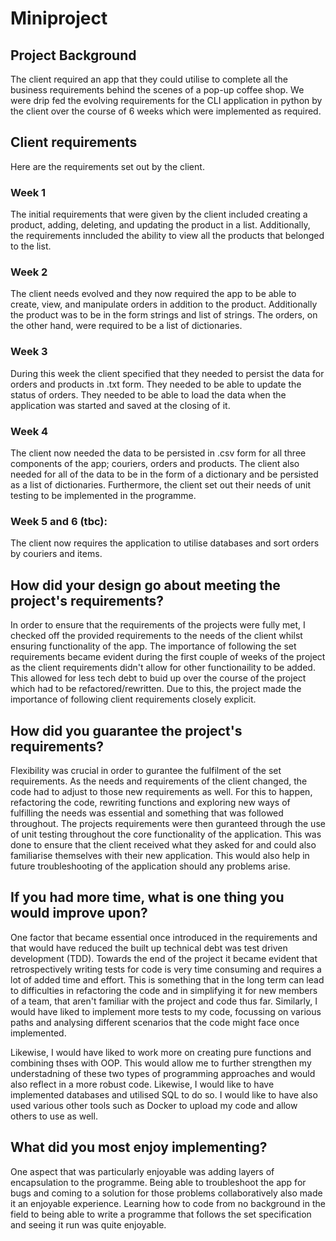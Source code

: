 # Miniproject

## Project Background
The client required an app that they could utilise to complete all the business requirements behind the scenes of a pop-up coffee shop. We were drip fed the evolving requirements for the CLI application in python by the client over the course of 6 weeks which were implemented as required. 

## Client requirements
  
Here are the requirements set out by the client.
  
###  Week 1
  The initial requirements that were given by the client included creating a product, adding, deleting, and updating the product in a list. Additionally, the requirements inncluded the ability to view all the products that belonged to the list.
  
###  Week 2
  The client needs evolved and they now required the app to be able to create, view, and manipulate orders in addition to the product. Additionally the product was to be in the form strings and list of strings. The orders, on the other hand, were required to be a list of dictionaries. 
  
###  Week 3
  During this week the client specified that they needed to persist the data for orders and products in .txt form. They needed to be able to update the status of orders. They needed to be able to load the data when the application was started and saved at the closing of it. 
  
###  Week 4
  The client now needed the data to be persisted in .csv form for all three components of the app; couriers, orders and products. The client also needed for all of the data to be in the form of a dictionary and be persisted as a list of dictionaries. Furthermore, the client set out their needs of unit testing to be implemented in the programme.
  
###  Week 5 and 6 (tbc):
  The client now requires the application to utilise databases and sort orders by couriers and items.
  
## How did your design go about meeting the project's requirements?

In order to ensure that the requirements of the projects were fully met, I checked off the provided requirements to the needs of the client whilst ensuring functionality of the app. The importance of following the set requirements became evident during the first couple of weeks of the project as the client requirements didn't allow for other functionaility to be added. This allowed for less tech debt to buid up over the course of the project which had to be refactored/rewritten. Due to this, the project made the importance of following client requirements closely explicit. 

## How did you guarantee the project's requirements?

Flexibility was crucial in order to gurantee the fulfilment of the set requirements. As the needs and requirements of the client changed, the code had to adjust to those new requirements as well. For this to happen, refactoring the code, rewriting functions and exploring new ways of fulfilling the needs was essential and something that was followed throughout. The projects requirements were then guranteed through the use of unit testing throughout the core functionality of the application. This was done to ensure that the client received what they asked for and could also familiarise themselves with their new application. This would also help in future troubleshooting of the application should any problems arise.

## If you had more time, what is one thing you would improve upon?

One factor that became essential once introduced in the requirements and that would have reduced the built up technical debt was test driven development (TDD). Towards the end of the project it became evident that retrospectively writing tests for code is very time consuming and requires a lot of added time and effort. This is something that in the long term can lead to difficulties in refactoring the code and in simplifying it for new members of a team, that aren't familiar with the project and code thus far. Similarly, I would have liked to implement more tests to my code, focussing on various paths and analysing different scenarios that the code might face once implemented.

Likewise, I would have liked to work more on creating pure functions and combining thses with OOP. This would allow me to further strengthen my understadning of these two types of programming approaches and would also reflect in a more robust code. Likewise, I would like to have implemented databases and utilised SQL to do so. I would like to have also used various other tools such as Docker to upload my code and allow others to use as well.

## What did you most enjoy implementing?

One aspect that was particularly enjoyable was adding layers of encapsulation to the programme. Being able to troubleshoot the app for bugs and coming to a solution for those problems collaboratively also made it an enjoyable experience. Learning how to code from no background in the field to being able to write a programme that follows the set specification and seeing it run was quite enjoyable.
